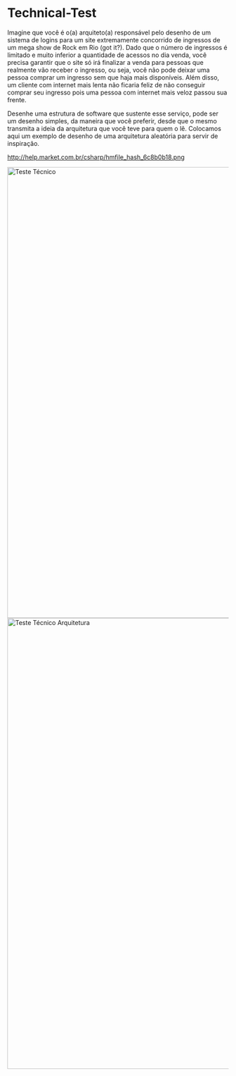 # Technical-Test

Imagine que você é o(a) arquiteto(a) responsável pelo desenho de um sistema de logins para um site extremamente concorrido de ingressos de um mega show de Rock em Rio (got it?). Dado que o número de ingressos é limitado e muito inferior a quantidade de acessos no dia venda, você precisa garantir que o site só irá finalizar a venda para pessoas que realmente vão receber o ingresso, ou seja, você não pode deixar uma pessoa comprar um ingresso sem que haja mais disponíveis. Além disso, um cliente com internet mais lenta não ficaria feliz de não conseguir comprar seu ingresso pois uma pessoa com internet mais veloz passou sua frente.



Desenhe uma estrutura de software que sustente esse serviço, pode ser um desenho simples, da maneira que você preferir, desde que o mesmo transmita a ideia da arquitetura que você teve para quem o lê. Colocamos aqui um exemplo de desenho de uma arquitetura aleatória para servir de inspiração.



http://help.market.com.br/csharp/hmfile_hash_6c8b0b18.png

<img width="1024" height="1024" alt="Teste Técnico" src="https://github.com/user-attachments/assets/35dbf389-44a2-45b3-abb2-f347cec04359" />

<img width="1024" height="1024" alt="Teste Técnico Arquitetura" src="https://github.com/user-attachments/assets/28b1ccdf-6796-4653-8fd7-42051d51f981" />

